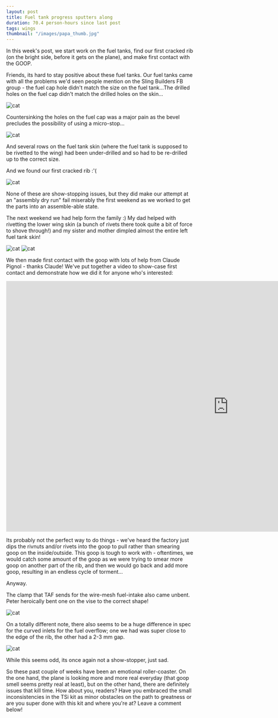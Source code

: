 ```yaml
---
layout: post
title: Fuel tank progress sputters along
duration: 70.4 person-hours since last post
tags: wings
thumbnail: "/images/papa_thumb.jpg"
---
```


In this week's post, we start work on the fuel tanks, find our first cracked rib (on the bright side, before it gets on the plane), and make first contact with the GOOP.

Friends, its hard to stay positive about these fuel tanks. Our fuel tanks came with all the problems we'd seen people mention on the Sling Builders FB group - the fuel cap hole didn't match the size on the fuel tank...The drilled holes on the fuel cap didn't match the drilled holes on the skin...

![cat](/images/20200823_144816.jpg)

Countersinking the holes on the fuel cap was a major pain as the bevel precludes the possibility of using a micro-stop...

![cat](/images/20200823_150944.jpg)

And several rows on the fuel tank skin (where the fuel tank is supposed to be rivetted to the wing) had been under-drilled and so had to be re-drilled up to the correct size.

And we found our first cracked rib :'(

![cat](/images/crack_rib.jpg)

None of these are show-stopping issues, but they did make our attempt at an "assembly dry run" fail miserably the first weekend as we worked to get the parts into an assemble-able state.

The next weekend we had help form the family :) My dad helped with rivetting the lower wing skin (a bunch of rivets there took quite a bit of force to shove through!) and my sister and mother dimpled almost the entire left fuel tank skin!

![cat](/images/20200829_173619.jpg)
![cat](/images/20200829_173608.jpg)


We then made first contact with the goop with lots of help from Claude Pignol - thanks Claude! We've put together a video to show-case first contact and demonstrate how we did it for anyone who's interested:

<iframe width="1196" height="673" src="https://www.youtube.com/embed/1rEfsyo7gKA" frameborder="0" allow="accelerometer; autoplay; encrypted-media; gyroscope; picture-in-picture" allowfullscreen></iframe>

Its probably not the perfect way to do things - we've heard the factory just dips the rivnuts and/or rivets into the goop to pull rather than smearing goop on the inside/outside. This goop is tough to work with - oftentimes, we would catch some amount of the goop as we were trying to smear more goop on another part of the rib, and then we would go back and add more goop, resulting in an endless cycle of torment...

Anyway.

The clamp that TAF sends for the wire-mesh fuel-intake also came unbent. Peter heroically bent one on the vise to the correct shape!

![cat](/images/clamp_bend.jpg)

On a totally different note, there also seems to be a huge difference in spec for the curved inlets for the fuel overflow; one we had was super close to the edge of the rib, the other had a 2-3 mm gap.

![cat](/images/bad_curves.jpg)

While this seems odd, its once again not a show-stopper, just sad.

So these past couple of weeks have been an emotional roller-coaster. On the one hand, the plane is looking more and more real everyday (that goop smell seems pretty real at least), but on the other hand, there are definitely issues that kill time. How about you, readers? Have you embraced the small inconsistencies in the TSi kit as minor obstacles on the path to greatness or are you super done with this kit and where you're at? Leave a comment below!

